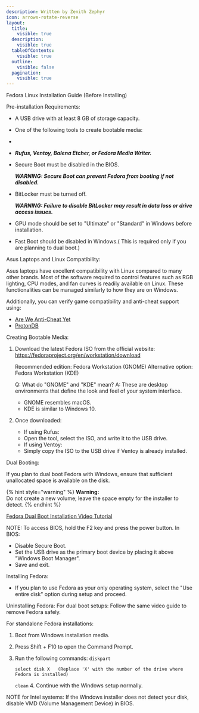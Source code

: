 ```yaml
---
description: Written by Zenith Zephyr
icon: arrows-rotate-reverse
layout:
  title:
    visible: true
  description:
    visible: true
  tableOfContents:
    visible: true
  outline:
    visible: false
  pagination:
    visible: true
---
```


Fedora Linux Installation Guide (Before Installing)

Pre-installation Requirements:
- A USB drive with at least 8 GB of storage capacity.

- One of the following tools to create bootable media:
-
- ***Rufus, Ventoy, Balena Etcher, or Fedora Media Writer.***

- Secure Boot must be disabled in the BIOS. 

  ***WARNING: Secure Boot can prevent Fedora from booting if not disabled.***

- BitLocker must be turned off.

  ***WARNING: Failure to disable BitLocker may result in data loss or drive access issues.***

- GPU mode should be set to "Ultimate" or "Standard" in Windows before installation.

- Fast Boot should be disabled in Windows.( This is required only if you are planning to dual boot.)

Asus Laptops and Linux Compatibility:

Asus laptops have excellent compatibility with Linux compared to many other brands.
Most of the software required to control features such as RGB lighting, CPU modes, and fan curves is readily available on Linux.
These functionalities can be managed similarly to how they are on Windows.

Additionally, you can verify game compatibility and anti-cheat support using:
- [Are We Anti-Cheat Yet](https://areweanticheatyet.com)
- [ProtonDB](https://www.protondb.com)

Creating Bootable Media:

1. Download the latest Fedora ISO from the official website:
   https://fedoraproject.org/en/workstation/download

   Recommended edition: Fedora Workstation (GNOME)
   Alternative option: Fedora Workstation (KDE)

   Q: What do "GNOME" and "KDE" mean?
   A: These are desktop environments that define the look and feel of your system interface.
      - GNOME resembles macOS.
      - KDE is similar to Windows 10.

2. Once downloaded:
   - If using Rufus:
   - Open the tool, select the ISO, and write it to the USB drive.
   - If using Ventoy:
   - Simply copy the ISO to the USB drive if Ventoy is already installed.

Dual Booting:

If you plan to dual boot Fedora with Windows, ensure that sufficient unallocated space is available on the disk. 

{% hint style="warning" %}
**Warning:**  
Do not create a new volume; leave the space empty for the installer to detect.
{% endhint %}

[Fedora Dual Boot Installation Video Tutorial](https://www.youtube.com/watch?v=eHQJMy8Q7Zk)

NOTE: To access BIOS, hold the F2 key and press the power button. In BIOS:
- Disable Secure Boot.
- Set the USB drive as the primary boot device by placing it above "Windows Boot Manager".
- Save and exit.

Installing Fedora:

- If you plan to use Fedora as your only operating system, select the "Use entire disk" option during setup and proceed.

Uninstalling Fedora:
For dual boot setups: Follow the same video guide to remove Fedora safely.

For standalone Fedora installations:
1. Boot from Windows installation media.
2. Press Shift + F10 to open the Command Prompt.
3. Run the following commands:
       `diskpart`
      
      `select disk X   (Replace 'X' with the number of the drive where Fedora is installed)`
      
      `clean`
      4. Continue with the Windows setup normally.

NOTE for Intel systems:
If the Windows installer does not detect your disk, disable VMD (Volume Management Device) in BIOS.

